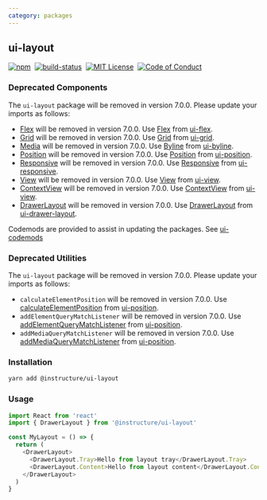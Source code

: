 ```yaml
---
category: packages
---
```


## ui-layout

[![npm][npm]][npm-url]&nbsp;
[![build-status][build-status]][build-status-url]&nbsp;
[![MIT License][license-badge]][LICENSE]&nbsp;
[![Code of Conduct][coc-badge]][coc]

### Deprecated Components
The `ui-layout` package will be removed in version 7.0.0. Please update your imports as follows:
- [Flex](#DeprecatedFlex) will be removed in version 7.0.0. Use [Flex](#Flex) from [ui-flex](#ui-flex).
- [Grid](#DeprecatedGrid) will be removed in version 7.0.0. Use [Grid](#Grid) from [ui-grid](#ui-grid).
- [Media](#DeprecatedMedia) will be removed in version 7.0.0. Use [Byline](#Byline) from [ui-byline](#ui-byline).
- [Position](#DeprecatedPosition) will be removed in version 7.0.0. Use [Position](#Position) from [ui-position](#ui-position).
- [Responsive](#DeprecatedResponsive) will be removed in version 7.0.0. Use [Responsive](#Responsive) from [ui-responsive](#ui-responsive).
- [View](#DeprecatedView) will be removed in version 7.0.0. Use [View](#View) from [ui-view](#ui-view).
- [ContextView](#DeprecatedContextView) will be removed in version 7.0.0. Use [ContextView](#ContextView) from [ui-view](#ui-iew).
- [DrawerLayout](#DeprecatedDrawerLayout) will be removed in version 7.0.0. Use [DrawerLayout](#DrawerLayout) from [ui-drawer-layout](#ui-drawer-layout).

Codemods are provided to assist in updating the packages. See [ui-codemods](#ui-codemods)

### Deprecated Utilities
The `ui-layout` package will be removed in version 7.0.0. Please update your imports as follows:
- `calculateElementPosition` will be removed in version 7.0.0. Use [calculateElementPosition](#calculateElementPosition) from [ui-position](#ui-position).
- `addElementQueryMatchListener` will be removed in version 7.0.0. Use [addElementQueryMatchListener](#addElementQueryMatchListener) from [ui-position](#ui-position).
- `addMediaQueryMatchListener` will be removed in version 7.0.0. Use [addMediaQueryMatchListener](#addMediaQueryMatchListener) from [ui-position](#ui-position).


### Installation

```sh
yarn add @instructure/ui-layout
```
### Usage

```js
import React from 'react'
import { DrawerLayout } from '@instructure/ui-layout'

const MyLayout = () => {
  return (
    <DrawerLayout>
      <DrawerLayout.Tray>Hello from layout tray</DrawerLayout.Tray>
      <DrawerLayout.Content>Hello from layout content</DrawerLayout.Content>
    </DrawerLayout>
  )
}
```

[npm]: https://img.shields.io/npm/v/@instructure/ui-layout.svg
[npm-url]: https://npmjs.com/package/@instructure/ui-layout

[build-status]: https://travis-ci.org/instructure/instructure-ui.svg?branch=master
[build-status-url]: https://travis-ci.org/instructure/instructure-ui "Travis CI"

[license-badge]: https://img.shields.io/npm/l/instructure-ui.svg?style=flat-square
[license]: https://github.com/instructure/instructure-ui/blob/master/LICENSE

[coc-badge]: https://img.shields.io/badge/code%20of-conduct-ff69b4.svg?style=flat-square
[coc]: https://github.com/instructure/instructure-ui/blob/master/CODE_OF_CONDUCT.md
